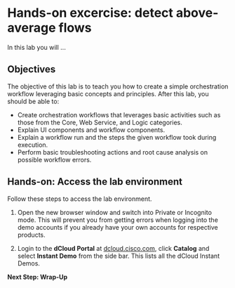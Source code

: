 # Hands-on excercise: detect above-average flows
In this lab you will ...

## Objectives

The objective of this lab is to teach you how to create a simple orchestration workflow leveraging basic concepts and principles. After this lab, you should be able to:

* Create orchestration workflows that leverages basic activities such as those from the Core, Web Service, and Logic categories.
* Explain UI components and workflow components.
* Explain a workflow run and the steps the given workflow took during execution.
* Perform basic troubleshooting actions and root cause analysis on possible workflow errors.

## Hands-on: Access the lab environment

Follow these steps to access the lab environment.

1.  Open the new browser window and switch into Private or Incognito mode. This will prevent you from getting errors when logging into the demo accounts if you already have your own accounts for respective products.

2.  Login to the **dCloud Portal** at [dcloud.cisco.com](http://dcloud.cisco.com/),
  click **Catalog** and select **Instant Demo** from the side bar. This lists
  all the dCloud Instant Demos.

**Next Step: Wrap-Up**